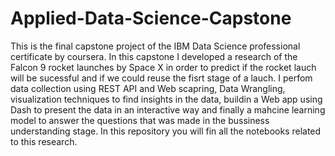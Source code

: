 # Applied-Data-Science-Capstone
This is the final capstone project of the IBM Data Science professional certificate by coursera. In this capstone I developed a research of the Falcon 9 rocket launches by Space X in order to
predict if the rocket lauch will be sucessful and if we could reuse the fisrt stage of a lauch.
I perfom data collection using REST API and Web scapring, Data Wrangling, visualization techniques to find insights in the data, buildin a Web app using Dash to present the data in an 
interactive way and finally a mahcine learning model to answer the questions that was made in the bussiness understanding stage.
In this repository you will fin all the notebooks related to this research.
